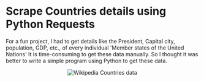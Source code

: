 # Scrape Countries details using Python Requests
For a fun project, I had to get details like the President, Capital city, population, GDP, etc., of every individual 'Member states of the United Nations' It is time-consuming to get these data manually. So I thought it was better to write a simple program using Python to get these data.

<p align="center">
  <img src="https://github.com/vkuberan/images/imgs/blob/master/all-in.png?raw=true" alt="Wikipedia Countries data"/>
</p>
